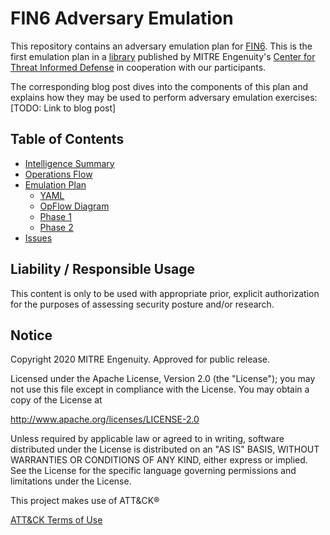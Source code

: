 # FIN6 Adversary Emulation

This repository contains an adversary emulation plan for [FIN6](https://attack.mitre.org/groups/G0037/). This is the first emulation plan in a [library](https://github.com/center-for-threat-informed-defense/adversary_emulation_library) published by MITRE Engenuity's [Center for Threat Informed Defense](https://mitre-engenuity.org/center-for-threat-informed-defense/) in cooperation with our participants.

The corresponding blog post dives into the components of this plan and explains how they may be used to perform adversary emulation exercises: [TODO: Link to blog post]

## Table of Contents

* [Intelligence Summary](/Intelligence_Summary.md)
* [Operations Flow](/Operations_Flow.md)
* [Emulation Plan](Emulation_Plan/README.md)
  - [YAML](Emulation_Plan/FIN6.yaml)
  - [OpFlow Diagram](Emulation_Plan/OpFlow_Diagram.png)
  - [Phase 1](Emulation_Plan/Phase1.md)
  - [Phase 2](Emulation_Plan/Phase2.md)
* [Issues](https://github.com/center-for-threat-informed-defense/adversary_emulation_plan_fin6/issues)

## Liability / Responsible Usage

This content is only to be used with appropriate prior, explicit authorization for the purposes of assessing security posture and/or research.

## Notice

Copyright 2020 MITRE Engenuity. Approved for public release.

Licensed under the Apache License, Version 2.0 (the "License"); you may not use this file except in compliance with the License. You may obtain a copy of the License at

http://www.apache.org/licenses/LICENSE-2.0

Unless required by applicable law or agreed to in writing, software distributed under the License is distributed on an "AS IS" BASIS, WITHOUT WARRANTIES OR CONDITIONS OF ANY KIND, either express or implied. See the License for the specific language governing permissions and limitations under the License.

This project makes use of ATT&CK®

[ATT&CK Terms of Use](https://attack.mitre.org/resources/terms-of-use/)
